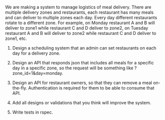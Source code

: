We are making a system to manage logistics of meal delivery. There are multiple delivery zones and restaurants, each restaurant has many meals and can deliver to multiple zones each day. Every day different restaurants rotate to a different zone. For example, on Monday restaurant A and B will deliver to zone1 while restaurant C and D deliver to zone2, on Tuesday restaurant A and B will deliver to zone2 while restaurant C and D deliver to zone1, etc.

1. Design a scheduling system that an admin can set restaurants on each day for a delivery zone.

2. Design an API that responds json that includes all meals for a specific day in a specific zone, so the request will be something like ?zone_id=1&day=monday.

3. Design an API for restaurant owners, so that they can remove a meal on-the-fly. Authentication is required for them to be able to consume that API. 

4. Add all designs or validations that you think will improve the system.

5. Write tests in rspec.